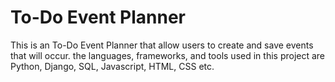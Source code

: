 # To-Do Event Planner

This is an To-Do Event Planner that allow users to create and save events that will occur.
the languages, frameworks, and tools used in this project are Python, Django, SQL, Javascript, HTML, CSS etc.
